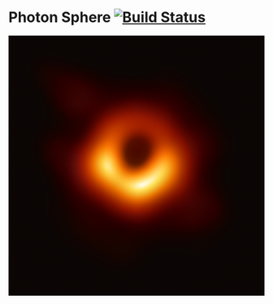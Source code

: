 # Photon Sphere [![Build Status](https://travis-ci.org/jkerrigan/photon_sphere.svg?branch=master)](https://travis-ci.org/jkerrigan/photon_sphere)

<a href="url"><img src="https://github.com/jkerrigan/photon_sphere/blob/master/images/messier_87.jpg" align="center" height="512" width="512" ></a>
